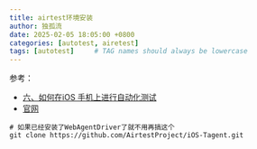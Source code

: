 ```yaml
---
title: airtest环境安装
author: 独孤流
date: 2025-02-05 18:05:00 +0800
categories: [autotest, airetest]
tags: [autotest]     # TAG names should always be lowercase
---
```


参考：
- [六、如何在iOS 手机上进行自动化测试](https://airtest.doc.io.netease.com/tutorial/6_IOS_automated_testing/)
- [官网](http://airtest.netease.com/)

```
# 如果已经安装了WebAgentDriver了就不用再搞这个
git clone https://github.com/AirtestProject/iOS-Tagent.git
```